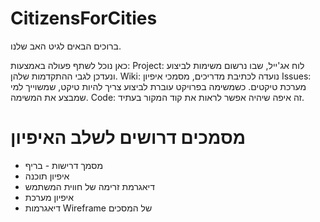 # CitizensForCities
ברוכים הבאים לגיט האב שלנו.

כאן נוכל לשתף פעולה באמצעות:
Project: לוח אג'ייל, שבו נרשום משימות לביצוע ונעדכן לגבי ההתקדמות שלהן.
Wiki: נועדה לכתיבת מדריכים, מסמכי איפיון
Issues:  מערכת טיקטים. כשמשימה בפרויקט עוברת לביצוע צריך להיות טיקט, שמשוייך למי שמבצע את המשימה.
Code: זה איפה שיהיה אפשר לראות את קוד המקור בעתיד.

# מסמכים דרושים לשלב האיפיון
* מסמך דרישות - בריף
* איפיון תוכנה
* דיאגרמת זרימה של חווית המשתמש 
* איפיון מערכת
* דיאגרמות Wireframe של המסכים
